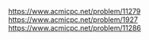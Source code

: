 https://www.acmicpc.net/problem/11279
https://www.acmicpc.net/problem/1927
https://www.acmicpc.net/problem/11286
